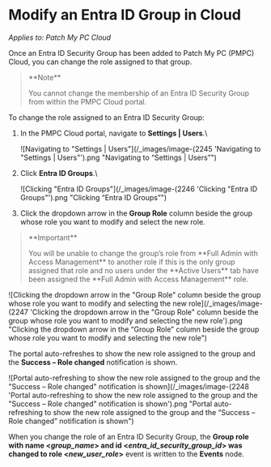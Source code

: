 # Modify an Entra ID Group in Cloud

_Applies to: Patch My PC Cloud_

Once an Entra ID Security Group has been added to Patch My PC (PMPC) Cloud, you can change the role assigned to that group.

<blockquote class="wp-block-quote">
<p>**Note**</p>
<p>You cannot change the membership of an Entra ID Security Group from within the PMPC Cloud portal.</p>
</blockquote>

To change the role assigned to an Entra ID Security Group:

1.  In the PMPC Cloud portal, navigate to **Settings | Users**.\


    ![Navigating to "Settings | Users"](/_images/image-(2245 'Navigating to "Settings | Users"').png "Navigating to “Settings | Users”")


2.  Click **Entra ID Groups**.\


    ![Clicking "Entra ID Groups"](/_images/image-(2246 'Clicking "Entra ID Groups"').png "Clicking “Entra ID Groups”")


3. Click the dropdown arrow in the **Group Role** column beside the group whose role you want to modify and select the new role.

<blockquote class="wp-block-quote">
<p>**Important**</p>
<p>You will be unable to change the group’s role from **Full Admin with Access Management** to another role if this is the only group assigned that role and no users under the **Active Users** tab have been assigned the **Full Admin with Access Management** role.</p>
</blockquote>

![Clicking the dropdown arrow in the "Group Role" column beside the group whose role you want to modify and selecting the new role](/_images/image-(2247 'Clicking the dropdown arrow in the "Group Role" column beside the group whose role you want to modify and selecting the new role').png "Clicking the dropdown arrow in the “Group Role” column beside the group whose role you want to modify and selecting the new role")

The portal auto-refreshes to show the new role assigned to the group and the **Success – Role changed** notification is shown.

![Portal auto-refreshing to show the new role assigned to the group and the "Success – Role changed" notification is shown](/_images/image-(2248 'Portal auto-refreshing to show the new role assigned to the group and the "Success – Role changed" notification is shown').png "Portal auto-refreshing to show the new role assigned to the group and the “Success – Role changed” notification is shown")

When you change the role of an Entra ID Security Group, the **Group role with name <**_**group\_name**_**> and id <**_**entra\_id\_security\_group\_id**_**> was changed to role <**_**new\_user\_role**_**>** event is written to the **Events** node.&#x20;